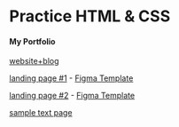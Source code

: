 # Practice HTML & CSS

#### My Portfolio

[website+blog](https://keystas.github.io/portfolio/blog-website/)

[landing page #1](https://keystas.github.io/portfolio/landing-1/) - [Figma Template](https://www.figma.com/file/mPoZSjSmEwP1kSLbHmwzPA/landing-1)  

[landing page #2](https://keystas.github.io/portfolio/landing-2/) - [Figma Template](https://www.figma.com/file/73Nv4p307ZJWRHE4hChMN3/landing-2) 

[sample text page](https://keystas.github.io/portfolio/easy_blog/)


